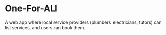 # One-For-ALl
A web app where local service providers (plumbers, electricians, tutors) can list services, and users can book them.
